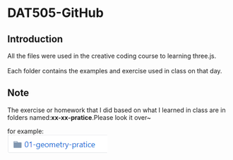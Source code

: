 DAT505-GitHub
===
Introduction
---
All the files were used in the creative coding course to learning three.js.<br>  
Each folder contains the examples and exercise used in class on that day.

Note
---
The exercise or homework that I did based on what I learned in class are in folders named:**xx-xx-pratice**.Please look it over~<br>

for example:<br>
![](https://github.com/CherryTomato1225/DAT505-GitHub/blob/master/session2/03-HowToCopyCase/01-copy/textures/example.png)
